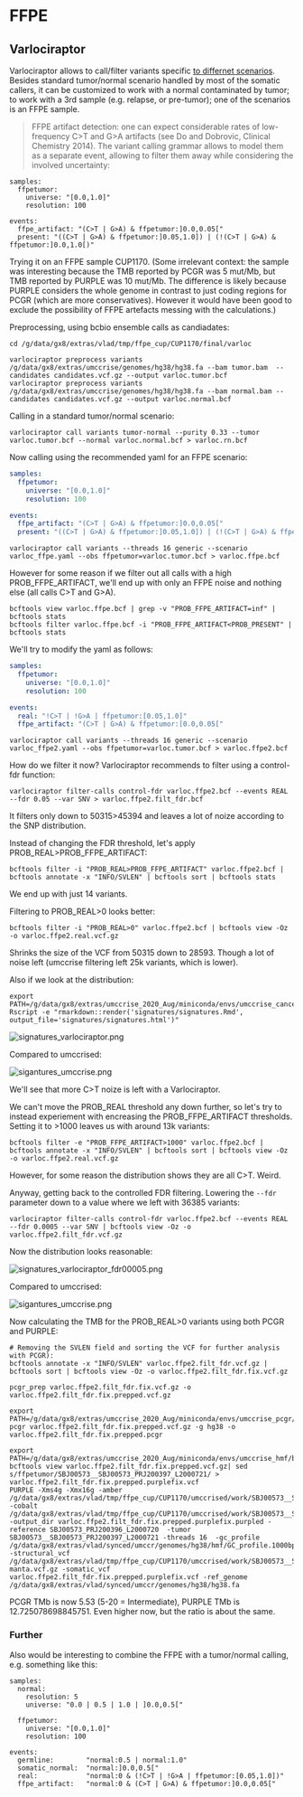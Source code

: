 # FFPE

## Varlociraptor

Varlociraptor allows to call/filter variants specific [to differnet scenarios](https://varlociraptor.github.io/docs/calling/). Besides standard tumor/normal scenario handled by most of the somatic callers, it can be customized to work with a normal contaminated by tumor; to work with a 3rd sample (e.g. relapse, or pre-tumor); one of the scenarios is an FFPE sample.

> FFPE artifact detection: one can expect considerable rates of low-frequency C>T and G>A artifacts (see Do and Dobrovic, Clinical Chemistry 2014). The variant calling grammar allows to model them as a separate event, allowing to filter them away while considering the involved uncertainty:

```
samples:
  ffpetumor:
    universe: "[0.0,1.0]"
    resolution: 100

events:
  ffpe_artifact: "(C>T | G>A) & ffpetumor:]0.0,0.05["
  present: "((C>T | G>A) & ffpetumor:]0.05,1.0]) | (!(C>T | G>A) & ffpetumor:]0.0,1.0[)"
```

Trying it on an FFPE sample CUP1170. (Some irrelevant context: the sample was interesting because the TMB reported by PCGR was 5 mut/Mb, but TMB reported by PURPLE was 10 mut/Mb. The difference is likely because PURPLE considers the whole genome in contrast to just coding regions for PCGR (which are more conservatives). However it would have been good to exclude the possibility of FFPE artefacts messing with the calculations.)

Preprocessing, using bcbio ensemble calls as candiadates:

```
cd /g/data/gx8/extras/vlad/tmp/ffpe_cup/CUP1170/final/varloc

varlociraptor preprocess variants /g/data/gx8/extras/umccrise/genomes/hg38/hg38.fa --bam tumor.bam  --candidates candidates.vcf.gz --output varloc.tumor.bcf
varlociraptor preprocess variants /g/data/gx8/extras/umccrise/genomes/hg38/hg38.fa --bam normal.bam --candidates candidates.vcf.gz --output varloc.normal.bcf
```

Calling in a standard tumor/normal scenario:

```
varlociraptor call variants tumor-normal --purity 0.33 --tumor varloc.tumor.bcf --normal varloc.normal.bcf > varloc.rn.bcf
```

Now calling using the recommended yaml for an FFPE scenario:

```varloc_ffpe.yaml
samples:
  ffpetumor:
    universe: "[0.0,1.0]"
    resolution: 100

events:
  ffpe_artifact: "(C>T | G>A) & ffpetumor:]0.0,0.05["
  present: "((C>T | G>A) & ffpetumor:]0.05,1.0]) | (!(C>T | G>A) & ffpetumor:]0.0,1.0[)"
```

```
varlociraptor call variants --threads 16 generic --scenario varloc_ffpe.yaml --obs ffpetumor=varloc.tumor.bcf > varloc.ffpe.bcf
```

However for some reason if we filter out all calls with a high PROB_FFPE_ARTIFACT, we'll end up with only an FFPE noise and nothing else (all calls C>T and G>A).

```
bcftools view varloc.ffpe.bcf | grep -v "PROB_FFPE_ARTIFACT=inf" | bcftools stats
bcftools filter varloc.ffpe.bcf -i "PROB_FFPE_ARTIFACT<PROB_PRESENT" | bcftools stats
```

We'll try to modify the yaml as follows:

```varloc_ffpe2.yaml
samples:
  ffpetumor:
    universe: "[0.0,1.0]"
    resolution: 100

events:
  real: "!C>T | !G>A | ffpetumor:[0.05,1.0]"
  ffpe_artifact: "(C>T | G>A) & ffpetumor:[0.0,0.05["
```

```
varlociraptor call variants --threads 16 generic --scenario varloc_ffpe2.yaml --obs ffpetumor=varloc.tumor.bcf > varloc.ffpe2.bcf
```

How do we filter it now? Varlociraptor recommends to filter using a control-fdr function: 

```
varlociraptor filter-calls control-fdr varloc.ffpe2.bcf --events REAL --fdr 0.05 --var SNV > varloc.ffpe2.filt_fdr.bcf
```

It filters only down to 50315>45394 and leaves a lot of noize according to the SNP distribution. 

Instead of changing the FDR threshold, let's apply PROB_REAL>PROB_FFPE_ARTIFACT:

```
bcftools filter -i "PROB_REAL>PROB_FFPE_ARTIFACT" varloc.ffpe2.bcf | bcftools annotate -x "INFO/SVLEN" | bcftools sort | bcftools stats
```

We end up with just 14 variants. 

Filtering to PROB_REAL>0 looks better:

```
bcftools filter -i "PROB_REAL>0" varloc.ffpe2.bcf | bcftools view -Oz -o varloc.ffpe2.real.vcf.gz
```

Shrinks the size of the VCF from 50315 down to 28593. Though a lot of noise left (umccrise filtering left 25k variants, which is lower). 

Also if we look at the distribution:

```
export PATH=/g/data/gx8/extras/umccrise_2020_Aug/miniconda/envs/umccrise_cancer_report/bin:$PATH
Rscript -e "rmarkdown::render('signatures/signatures.Rmd', output_file='signatures/signatures.html')"
```

![signatures_varlociraptor.png](signatures_varlociraptor.png)

Compared to umccrised:

![sigantures_umccrise.png](sigantures_umccrise.png)

We'll see that more C>T noize is left with a Varlociraptor.

We can't move the PROB_REAL threshold any down further, so let's try to instead experiement with encreasing the PROB_FFPE_ARTIFACT thresholds. Setting it to >1000 leaves us with around 13k variants:

```
bcftools filter -e "PROB_FFPE_ARTIFACT>1000" varloc.ffpe2.bcf | bcftools annotate -x "INFO/SVLEN" | bcftools sort | bcftools view -Oz -o varloc.ffpe2.real.vcf.gz
```

However, for some reason the distribution shows they are all C>T. Weird.

Anyway, getting back to the controlled FDR filtering. Lowering the `--fdr` parameter down to a value where we left with 36385 variants:

```
varlociraptor filter-calls control-fdr varloc.ffpe2.bcf --events REAL --fdr 0.0005 --var SNV | bcftools view -Oz -o varloc.ffpe2.filt_fdr.vcf.gz
```

Now the distribution looks reasonable:

![signatures_varlociraptor_fdr00005.png](signatures_varlociraptor_fdr00005.png)

Compared to umccrised:

![sigantures_umccrise.png](sigantures_umccrise.png)

Now calculating the TMB for the PROB_REAL>0 variants using both PCGR and PURPLE:

```
# Removing the SVLEN field and sorting the VCF for further analysis with PCGR):
bcftools annotate -x "INFO/SVLEN" varloc.ffpe2.filt_fdr.vcf.gz | bcftools sort | bcftools view -Oz -o varloc.ffpe2.filt_fdr.fix.vcf.gz

pcgr_prep varloc.ffpe2.filt_fdr.fix.vcf.gz -o varloc.ffpe2.filt_fdr.fix.prepped.vcf.gz

export PATH=/g/data/gx8/extras/umccrise_2020_Aug/miniconda/envs/umccrise_pcgr/bin:$PATH
pcgr varloc.ffpe2.filt_fdr.fix.prepped.vcf.gz -g hg38 -o varloc.ffpe2.filt_fdr.fix.prepped.pcgr

export PATH=/g/data/gx8/extras/umccrise_2020_Aug/miniconda/envs/umccrise_hmf/bin:$PATH
bcftools view varloc.ffpe2.filt_fdr.fix.prepped.vcf.gz| sed s/ffpetumor/SBJ00573__SBJ00573_PRJ200397_L2000721/ > varloc.ffpe2.filt_fdr.fix.prepped.purplefix.vcf
PURPLE -Xms4g -Xmx16g -amber /g/data/gx8/extras/vlad/tmp/ffpe_cup/CUP1170/umccrised/work/SBJ00573__SBJ00573_PRJ200397_L2000721/purple/amber -cobalt /g/data/gx8/extras/vlad/tmp/ffpe_cup/CUP1170/umccrised/work/SBJ00573__SBJ00573_PRJ200397_L2000721/purple/cobalt -output_dir varloc.ffpe2.filt_fdr.fix.prepped.purplefix.purpled -reference SBJ00573_PRJ200396_L2000720  -tumor  SBJ00573__SBJ00573_PRJ200397_L2000721 -threads 16  -gc_profile /g/data/gx8/extras/vlad/synced/umccr/genomes/hg38/hmf/GC_profile.1000bp.cnp -structural_vcf /g/data/gx8/extras/vlad/tmp/ffpe_cup/CUP1170/umccrised/work/SBJ00573__SBJ00573_PRJ200397_L2000721/structural/filt/SBJ00573__SBJ00573_PRJ200397_L2000721-manta.vcf.gz -somatic_vcf varloc.ffpe2.filt_fdr.fix.prepped.purplefix.vcf -ref_genome /g/data/gx8/extras/vlad/synced/umccr/genomes/hg38/hg38.fa
```

PCGR TMb is now 5.53 (5-20 = Intermediate), PURPLE TMb is 12.725078698845751. Even higher now, but the ratio is about the same.



### Further


Also would be interesting to combine the FFPE with a tumor/normal calling, e.g. something like this:

```
samples:
  normal:
    resolution: 5
    universe: "0.0 | 0.5 | 1.0 | ]0.0,0.5["

  ffpetumor:
    universe: "[0.0,1.0]"
    resolution: 100

events:
  germline:        "normal:0.5 | normal:1.0"
  somatic_normal:  "normal:]0.0,0.5["
  real:            "normal:0 & (!C>T | !G>A | ffpetumor:[0.05,1.0])"
  ffpe_artifact:   "normal:0 & (C>T | G>A) & ffpetumor:]0.0,0.05["
```










